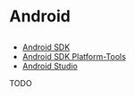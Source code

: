 # Android

##

- [Android SDK](/android-sdk.md)
- [Android SDK Platform-Tools](/android-platform-tools.md)
- [Android Studio](/android-studio.md)

TODO

<!--
https://github.com/marcindawidziuk/Scrum-Poker-Android
-->
